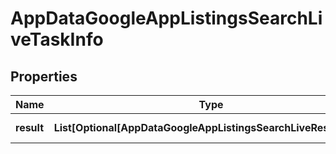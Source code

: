 # AppDataGoogleAppListingsSearchLiveTaskInfo


## Properties

| Name | Type | Description | Notes |
|------------ | ------------- | ------------- | -------------|
**result** | **List[Optional[AppDataGoogleAppListingsSearchLiveResultInfo]]** | array of results |[optional]|